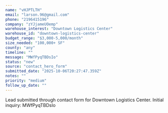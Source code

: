 ```yaml
---
name: "vHJPTLTH"
email: "larson.96@gmail.com"
phone: "2196415196"
company: "zYJjameUOemp"
warehouse_interest: "Downtown Logistics Center"
warehouse_id: "downtown-logistics-center"
budget_range: "$3,000-5,000/month"
size_needed: "100,000+ SF"
county: "any"
timeline: ""
message: "MWfPyqTBDsIo"
status: "new"
source: "contact_hero_form"
submitted_date: "2025-10-06T20:27:47.359Z"
notes: ""
priority: "medium"
follow_up_date: ""
---
```


Lead submitted through contact form for Downtown Logistics Center.
Initial inquiry: MWfPyqTBDsIo
